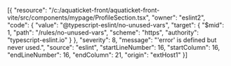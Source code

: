 [{
	"resource": "/c:/aquaticket-front/aquaticket-front-vite/src/components/mypage/ProfileSection.tsx",
	"owner": "eslint2",
	"code": {
		"value": "@typescript-eslint/no-unused-vars",
		"target": {
			"$mid": 1,
			"path": "/rules/no-unused-vars",
			"scheme": "https",
			"authority": "typescript-eslint.io"
		}
	},
	"severity": 8,
	"message": "'error' is defined but never used.",
	"source": "eslint",
	"startLineNumber": 16,
	"startColumn": 16,
	"endLineNumber": 16,
	"endColumn": 21,
	"origin": "extHost1"
}]